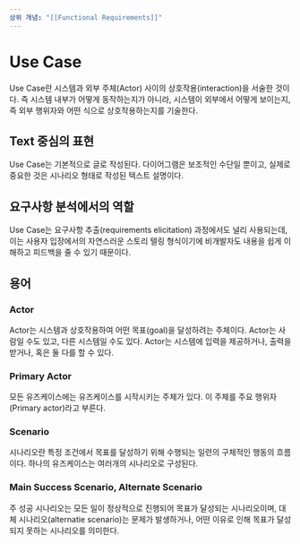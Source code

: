 ```yaml
---
상위 개념: "[[Functional Requirements]]"
---
```

# Use Case
Use Case란 시스템과 외부 주체(Actor) 사이의 상호작용(interaction)을 서술한 것이다. 즉 시스템 내부가 어떻게 동작하는지가 아니라, 시스템이 외부에서 어떻게 보이는지, 즉 외부 행위자와 어떤 식으로 상호작용하는지를 기술한다.

## Text 중심의 표현
Use Case는 기본적으로 글로 작성된다. 다이어그램은 보조적인 수단일 뿐이고, 실제로 중요한 것은 시나리오 형태로 작성된 텍스트 설명이다.

## 요구사항 분석에서의 역할
Use Case는 요구사항 추출(requirements elicitation) 과정에서도 널리 사용되는데, 이는 사용자 입장에서의 자연스러운 스토리 텔링 형식이기에 비개발자도 내용을 쉽게 이해하고 피드백을 줄 수 있기 때문이다.

## 용어

### Actor
Actor는 시스템과 상호작용하여 어떤 목표(goal)을 달성하려는 주체이다. Actor는 사람일 수도 있고, 다른 시스템일 수도 있다. Actor는 시스템에 입력을 제공하거나, 출력을 받거나, 혹은 둘 다를 할 수 있다.

### Primary Actor
모든 유즈케이스에는 유즈케이스를 시작시키는 주체가 있다. 이 주체를 주요 행위자(Primary actor)라고 부른다.

### Scenario
시나리오란 특정 조건에서 목표를 달성하기 위해 수행되는 일련의 구체적인 행동의 흐름이다. 하나의 유즈케이스는 여러개의 시나리오로 구성된다.

### Main Success Scenario, Alternate Scenario
주 성공 시나리오는 모든 일이 정상적으로 진행되어 목표가 달성되는 시나리오이며, 대체 시나리오(alternatie scenario)는 문제가 발생하거나, 어떤 이유로 인해 목표가 달성되지 못하는 시나리오를 의미한다.